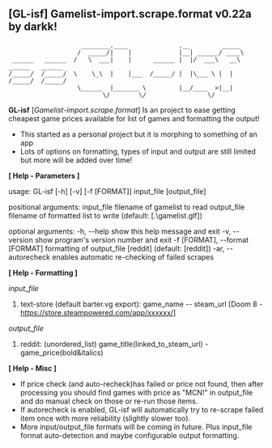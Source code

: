 ## [GL-isf] Gamelist-import.scrape.format v0.22a by darkk!

                        ________.____              .__         _____                    
                       /  _____/|    |             |__| ______/ ____\                   
     ______   ______  /   \  ___|    |      ______ |  |/  ___\   __\    ______   ______ 
    /_____/  /_____/  \    \_\  |    |___  /_____/ |  |\___ \ |  |     /_____/  /_____/ 
                       \______  |_______ \         |__/____  >|__|                      
                              \/        \/                 \/                           

**GL-isf** [*Gamelist-import.scrape.format*] Is an project to ease getting cheapest game prices available for list of games and formatting the output!

* This started as a personal project but it is morphing to something of an app
* Lots of options on formatting, types of input and output are still limited but more will be added over time!

**[ Help - Parameters ]**

usage: GL-isf [-h] [-v] [-f [FORMAT]] input_file [output_file]

positional arguments:
  input_file            filename of gamelist to read
  output_file           filename of formatted list to write (default: [.\gamelist.glf])

optional arguments:
  -h, --help            show this help message and exit
  -v, --version         show program's version number and exit
  -f [FORMAT], --format [FORMAT]
                        formatting of output_file [reddit] (default: [reddit])
  -ar, --autorecheck    enables automatic re-checking of failed scrapes

**[ Help - Formatting ]**

*input_file*
1. text-store (default barter.vg export): game_name -- steam_url [Doom 8 - https://store.steampowered.com/app/xxxxxx/]

*output_file*
1. reddit: (unordered_list) game_title(linked_to_steam_url) - game_price(bold&italics)  

**[ Help - Misc ]**

- If price check (and auto-recheck)has failed or price not found, then after processing you should find games with price as "MCN!" in output_file and do manual check on those or re-run those items.
- If autorecheck is enabled, GL-isf will automatically try to re-scrape failed item once with more reliability (slightly slower too).
- More input/output_file formats will be coming in future. Plus input_file format auto-detection and maybe configurable output formatting.